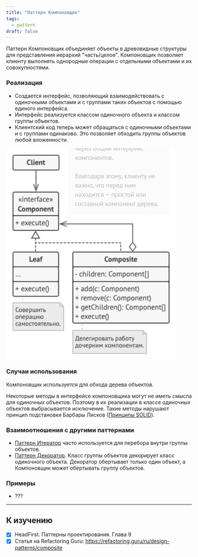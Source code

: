 ```yaml
---
title: "Паттерн Компоновщик"
tags:
  - pattern
draft: false
---
```


Паттерн Компоновщик объединяет объекты в древовидные структуры для представления иерархий "часть/целое". Компоновщик позволяет клиенту выполнять однородные операции с отдельными объектами и их совокупностями.

### Реализация

- Создается интерфейс, позволяющий взаимодействовать с одиночными объектами и с группами таких объектов с помощью единого интерфейса.
- Интерфейс реализуется классом одиночного объекта и классом группы объектов.
- Клиентский код теперь может обращаться с одиночными объектами и с группами одинаково. Это позволяет обходить группы объектов любой вложенности.

![composite](../../images/composite%20pattern.png)

### Случаи использования

Компоновщик используется для обхода дерева объектов.

Некоторые методы в интерфейсе компоновщика могут не иметь смысла для одиночных объектов. Поэтому в их реализации в классе одиночных объектов выбрасывается исключение. Такие методы нарушают принцип подстановки Барбары Лисков ([Принципы SOLID](evernote:///view/170585988/s440/9decc247-e39c-d9cf-b32c-b845d8f9fa8c/48961e8e-4a2c-4d01-818a-19d7bfdff159/)).

### Взаимоотношения с другими паттернами

- [Паттерн Итератор](iterator.md) часто используется для перебора внутри группы объектов.
- [Паттерн Декоратор](decorator.md). Класс группы объектов декорирует класс одиночного объекта. Декоратор обертывает только один объект, а Компоновщик может обертывать группу объектов.

### Примеры

- ???

---
## К изучению
- [X] HeadFirst. Паттерны проектирования. Глава 9
- [X] Статья на Refactoring Guru: https://refactoring.guru/ru/design-patterns/composite